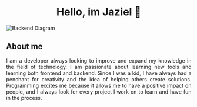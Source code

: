 <div align="center">
<h1 align="center">Hello, im Jaziel 👋</h1>
</div>
<img src="https://raw.githubusercontent.com/jazielrs/Pagina_compra/master/Banner_Github.png" alt="Backend Diagram">

## About me
<div style="text-align: justify;">
I am a developer always looking to improve and expand my knowledge in the field of technology. 
I am passionate about learning new tools and learning both frontend and backend. 
Since I was a kid, I have always had a penchant for creativity and the idea of helping others create solutions. 
Programming excites me because it allows me to have a positive impact on people, 
and I always look for every project I work on to learn and have fun in the process.
</div>
